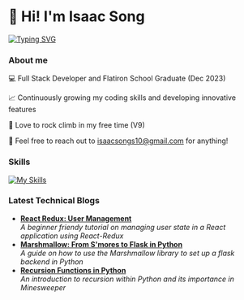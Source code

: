 # 👋 Hi! I'm Isaac Song

<p align="left">
  <!-- Typing SVG by DenverCoder1 - https://github.com/DenverCoder1/readme-typing-svg -->
    <a href="https://git.io/typing-svg"><img src="https://readme-typing-svg.demolab.com?font=Nunito+Sans&pause=1000&vCenter=true&color=000000&background=FFFFFF00&random=false&width=400&lines=Full+stack+web+developer;Learning+new+things+every+day!" alt="Typing SVG" /></a>
</p>

### About me
💻 Full Stack Developer and Flatiron School Graduate (Dec 2023)

📈 Continuously growing my coding skills and developing innovative features

🗻 Love to rock climb in my free time (V9)

📧 Feel free to reach out to isaacsongs10@gmail.com for anything! 

### Skills 
[![My Skills](https://skillicons.dev/icons?i=js,python,html,css,c,cpp,discord,figma,flask,git,github,materialui,matlab,npm,postgres,r,react,redux,sqlite,threejs,ubuntu,visualstudio,vscode,blender&perline=12&theme=dark)](https://skillicons.dev)

### Latest Technical Blogs
- [**React Redux: User Management**](https://isaacsong.hashnode.dev/react-redux-user-management)                 
  *A beginner friendy tutorial on managing user state in a React application using React-Redux*
- [**Marshmallow: From S'mores to Flask in Python**](https://isaacsong.hashnode.dev/recursion-functions-in-python)                 
  *A guide on how to use the Marshmallow library to set up a flask backend in Python*
- [**Recursion Functions in Python**](https://isaacsong.hashnode.dev/recursion-functions-in-python)              
  *An introduction to recursion within Python and its importance in Minesweeper*


